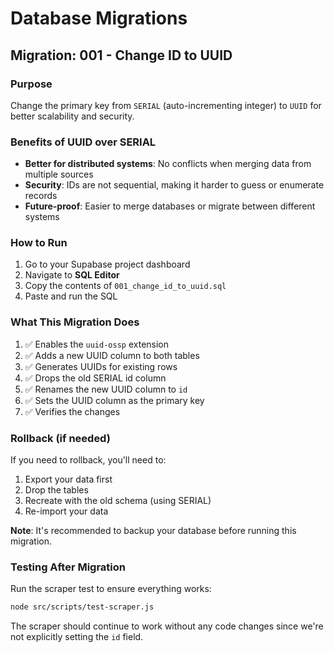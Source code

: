 # Database Migrations

## Migration: 001 - Change ID to UUID

### Purpose
Change the primary key from `SERIAL` (auto-incrementing integer) to `UUID` for better scalability and security.

### Benefits of UUID over SERIAL
- **Better for distributed systems**: No conflicts when merging data from multiple sources
- **Security**: IDs are not sequential, making it harder to guess or enumerate records
- **Future-proof**: Easier to merge databases or migrate between different systems

### How to Run

1. Go to your Supabase project dashboard
2. Navigate to **SQL Editor**
3. Copy the contents of `001_change_id_to_uuid.sql`
4. Paste and run the SQL

### What This Migration Does

1. ✅ Enables the `uuid-ossp` extension
2. ✅ Adds a new UUID column to both tables
3. ✅ Generates UUIDs for existing rows
4. ✅ Drops the old SERIAL id column
5. ✅ Renames the new UUID column to `id`
6. ✅ Sets the UUID column as the primary key
7. ✅ Verifies the changes

### Rollback (if needed)

If you need to rollback, you'll need to:
1. Export your data first
2. Drop the tables
3. Recreate with the old schema (using SERIAL)
4. Re-import your data

**Note**: It's recommended to backup your database before running this migration.

### Testing After Migration

Run the scraper test to ensure everything works:
```bash
node src/scripts/test-scraper.js
```

The scraper should continue to work without any code changes since we're not explicitly setting the `id` field.

